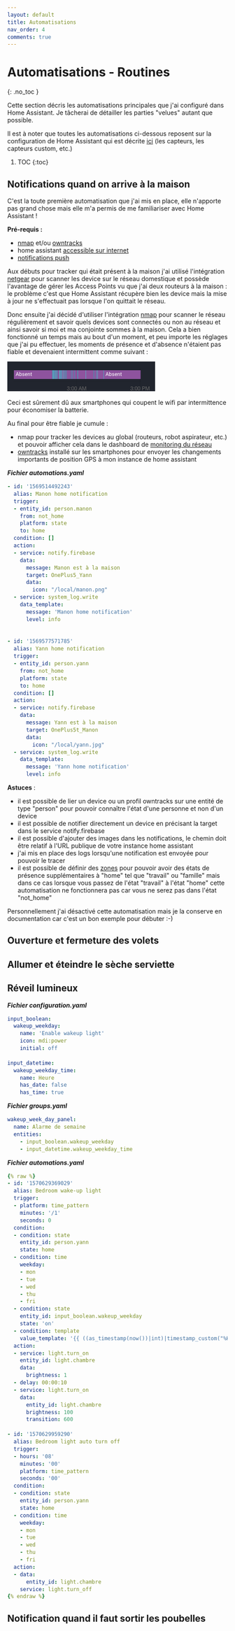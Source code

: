 ```yaml
---
layout: default
title: Automatisations
nav_order: 4
comments: true
---
```


# Automatisations - Routines
{: .no_toc }

Cette section décris les automatisations principales que j'ai configuré dans Home Assistant. Je tâcherai de détailler les parties "velues" autant que possible.

Il est à noter que toutes les automatisations ci-dessous reposent sur la configuration de Home Assistant qui est décrite [ici](/hassio) (les capteurs, les capteurs custom, etc.)


1. TOC
{:toc}


## Notifications quand on arrive à la maison

C'est la toute première automatisation que j'ai mis en place, elle n'apporte pas grand chose mais elle m'a permis de me familiariser avec Home Assistant !

**Pré-requis :**
 - [nmap](https://www.home-assistant.io/integrations/nmap_tracker/) et/ou [owntracks](https://www.home-assistant.io/integrations/owntracks/)
 - home assistant [accessible sur internet](/hassio.html#accès-depuis-lextérieur)
 - [notifications push](https://www.home-assistant.io/integrations/html5/)
 
Aux débuts pour tracker qui était présent à la maison j'ai utilisé l'intégration [netgear](https://www.home-assistant.io/integrations/netgear/) pour scanner les device sur le réseau domestique et possède l'avantage de gérer les Access Points vu que j'ai deux routeurs à la maison : le problème c'est que Home Assistant récupère bien les device mais la mise à jour ne s'effectuait pas lorsque l'on quittait le réseau.

Donc ensuite j'ai décidé d'utiliser l'intégration [nmap](https://www.home-assistant.io/integrations/nmap_tracker/) pour scanner le réseau régulièrement et savoir quels devices sont connectés ou non au réseau et ainsi savoir si moi et ma conjointe sommes à la maison. Cela a bien fonctionné un temps mais au bout d'un moment, et peu importe les réglages que j'ai pu effectuer, les moments de présence et d'absence n'étaient pas fiable et devenaient intermittent comme suivant :

<img src="assets/home-assistant-nmap.png" />

Ceci est sûrement dû aux smartphones qui coupent le wifi par intermittence pour économiser la batterie.

Au final pour être fiable je cumule :
 - nmap pour tracker les devices au global (routeurs, robot aspirateur, etc.) et pouvoir afficher cela dans le dashboard de [monitoring du réseau](/hassio.html#devices)
 - [owntracks](https://www.home-assistant.io/integrations/owntracks/) installé sur les smartphones pour envoyer les changements importants de position GPS à mon instance de home assistant
 
***Fichier automations.yaml***
```yaml
- id: '1569514492243'
  alias: Manon home notification
  trigger:
  - entity_id: person.manon
    from: not_home
    platform: state
    to: home
  condition: []
  action:
  - service: notify.firebase
    data:
      message: Manon est à la maison
      target: OnePlus5_Yann
      data:
        icon: "/local/manon.png"
  - service: system_log.write
    data_template:
      message: 'Manon home notification'
      level: info
    
    
- id: '1569577571785'
  alias: Yann home notification
  trigger:
  - entity_id: person.yann
    from: not_home
    platform: state
    to: home
  condition: []
  action:
  - service: notify.firebase
    data:
      message: Yann est à la maison
      target: OnePlus5t_Manon
      data:
        icon: "/local/yann.jpg"
  - service: system_log.write
    data_template:
      message: 'Yann home notification'
      level: info
```

**Astuces** :
 - il est possible de lier un device ou un profil owntracks sur une entité de type "person" pour pouvoir connaître l'état d'une personne et non d'un device
 - il est possible de notifier directement un device en précisant la target dans le service notify.firebase
 - il est possible d'ajouter des images dans les notifications, le chemin doit être relatif à l'URL publique de votre instance home assistant
 - j'ai mis en place des logs lorsqu'une notification est envoyée pour pouvoir le tracer
 - il est possible de définir des [zones](https://www.home-assistant.io/integrations/zone/) pour pouvoir avoir des états de présence supplémentaires à "home" tel que "travail" ou "famille" mais dans ce cas lorsque vous passez de l'état "travail" à l'état "home" cette automatisation ne fonctionnera pas car vous ne serez pas dans l'état "not_home"

Personnellement j'ai désactivé cette automatisation mais je la conserve en documentation car c'est un bon exemple pour débuter :-)

## Ouverture et fermeture des volets

## Allumer et éteindre le sèche serviette

## Réveil lumineux



***Fichier configuration.yaml***
```yaml
input_boolean:
  wakeup_weekday:
    name: 'Enable wakeup light'
    icon: mdi:power
    initial: off

input_datetime:
  wakeup_weekday_time:
    name: Heure
    has_date: false
    has_time: true
```


***Fichier groups.yaml***
```yaml
wakeup_week_day_panel:
  name: Alarme de semaine
  entities:
    - input_boolean.wakeup_weekday
    - input_datetime.wakeup_weekday_time
```


***Fichier automations.yaml***
```yaml
{% raw %}
- id: '1570629369029'
  alias: Bedroom wake-up light
  trigger:
  - platform: time_pattern
    minutes: '/1'
    seconds: 0
  condition:
  - condition: state
    entity_id: person.yann
    state: home
  - condition: time
    weekday:
    - mon
    - tue
    - wed
    - thu
    - fri
  - condition: state
    entity_id: input_boolean.wakeup_weekday
    state: 'on'
  - condition: template
    value_template: '{{ ((as_timestamp(now())|int)|timestamp_custom("%H:%M:00")) == states("input_datetime.wakeup_weekday_time") }}'
  action:
  - service: light.turn_on
    entity_id: light.chambre
    data:
      brightness: 1
  - delay: 00:00:10
  - service: light.turn_on
    data:
      entity_id: light.chambre
      brightness: 100
      transition: 600
    
- id: '1570629959290'
  alias: Bedroom light auto turn off
  trigger:
  - hours: '08'
    minutes: '00'
    platform: time_pattern
    seconds: '00'
  condition:
  - condition: state
    entity_id: person.yann
    state: home
  - condition: time
    weekday:
    - mon
    - tue
    - wed
    - thu
    - fri
  action:
  - data:
      entity_id: light.chambre
    service: light.turn_off
{% endraw %}
```

## Notification quand il faut sortir les poubelles

